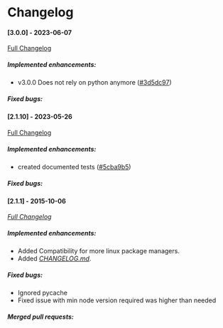 # Changelog
#### [3.0.0] - 2023-06-07

[Full Changelog](https://github.com/borecjeborec1/LepikJS/commits/main)

##### Implemented enhancements:
-  v3.0.0 Does not rely on python anymore ([#3d5dc97](https://github.com/borecjeborec1/LepikJS/commit/3d5dc97f1f5fb773054864fb02e586c8a30793b5)) 

##### Fixed bugs:

#### [2.1.10] - 2023-05-26

[Full Changelog](https://github.com/borecjeborec1/LepikJS/commits/main)

##### Implemented enhancements:
-  created documented tests ([#5cba9b5](https://github.com/borecjeborec1/LepikJS/commit/5cba9b52cc8c15acf8f220ca7c6b095461d2f170)) 

##### Fixed bugs:


#### [2.1.1] - 2015-10-06

*[Full Changelog](https://github.com/Borecjeborec1/LepikJS/commits/main)*

##### Implemented enhancements:

- Added Compatibility for more linux package managers.
- Added *[CHANGELOG.md](CHANGELOG.md)*.

##### Fixed bugs:

- Ignored pycache
- Fixed issue with min node version required was higher than needed


##### Merged pull requests:
